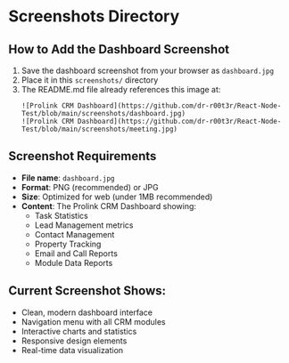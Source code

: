 # Screenshots Directory

## How to Add the Dashboard Screenshot

1. Save the dashboard screenshot from your browser as `dashboard.jpg`
2. Place it in this `screenshots/` directory
3. The README.md file already references this image at:
   ```
   ![Prolink CRM Dashboard](https://github.com/dr-r00t3r/React-Node-Test/blob/main/screenshots/dashboard.jpg)
   ![Prolink CRM Dashboard](https://github.com/dr-r00t3r/React-Node-Test/blob/main/screenshots/meeting.jpg)
   ```

## Screenshot Requirements

- **File name**: `dashboard.jpg`
- **Format**: PNG (recommended) or JPG
- **Size**: Optimized for web (under 1MB recommended)
- **Content**: The Prolink CRM Dashboard showing:
  - Task Statistics
  - Lead Management metrics
  - Contact Management
  - Property Tracking
  - Email and Call Reports
  - Module Data Reports

## Current Screenshot Shows:
- Clean, modern dashboard interface
- Navigation menu with all CRM modules
- Interactive charts and statistics
- Responsive design elements
- Real-time data visualization
